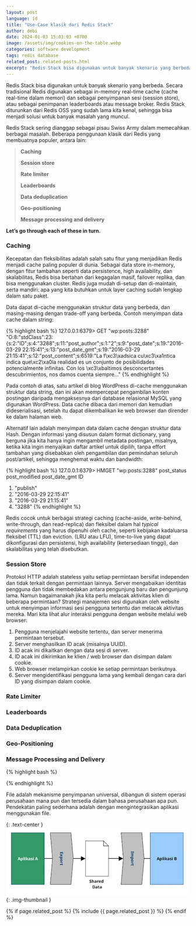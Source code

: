 ```yaml
---
layout: post
language: id
title: "Use-Case klasik dari Redis Stack"
author: debi
date: 2024-01-03 15:03:03 +0700
image: /assets/img/cookies-on-the-table.webp
categories: software development
tags: redis database 
related_post: related-posts.html
excerpt: "Redis Stack bisa digunakan untuk banyak skenario yang berbeda. Secara tradisional Redis digunakan sebagai in-memory real-time cache (cache real-time dalam memori) dan sebagai penyimpanan sesi (session store), atau sebagai penimpanan leaderboards atau message broker."
---
```

Redis Stack bisa digunakan untuk banyak skenario yang berbeda. Secara tradisional Redis digunakan sebagai in-memory real-time cache (cache real-time dalam memori) dan sebagai penyimpanan sesi (session store), atau sebagai penimpanan leaderboards atau message broker. Redis Stack diturunkan dari Redis OSS yang sudah lama kita kenal, sehingga bisa menjadi solusi untuk banyak masalah yang muncul. 

Redis Stack sering dianggap sebagai pisau Swiss Army dalam memecahkan berbagai masalah. Beberapa penggunaan klasik dari Redis yang membuatnya populer, antara lain:
> **Caching**
>
> **Session store**
> 
> **Rate limiter**
>
> **Leaderboards**
>
> **Data deduplication**
> 
> **Geo-positioning**
>
> **Message processing and delivery**
>

**Let’s go through each of these in turn.**

### Caching

Kecepatan dan fleksibilitas adalah salah satu fitur yang menjadikan Redis menjadi cache paling populer di dunia. Sebagai data store in-memory, dengan fitur tambahan seperti data persistence, high availability, dan skalabilitas, Redis bisa bertahan dari kegagalan masif, failover replika, dan bisa menggunakan cluster. Redis juga mudah di-setup dan di-maintain, serta mandiri: apa yang kita butuhkan untuk layer caching sudah lengkap dalam satu paket.

Data dapat di-cache menggunakan struktur data yang berbeda, dan masing-masing dengan trade-off yang berbeda. Contoh menyimpan data cache dalam string:

{% highlight bash %}
127.0.0.1:6379> GET "wp:posts:3288"
"O:8:\"stdClass\":23:{s:2:\"ID\";s:4:\"3288\";s:11:\"post_author\";s:1:\"2\";s:9:\"post_date\";s:19:\"2016-03-29 22:15:41\";s:13:\"post_date_gmt\";s:19:\"2016-03-29 21:15:41\";s:12:\"post_content\";s:6519:\"La f\xc3\xadsica cu\xc3\xa1ntica indica que\xc2\xa0la realidad es un conjunto de posibilidades potencialmente infinitas. Con los \xc3\xbaltimos desconcertantes descubrimientos, nos damos cuenta siempre..."
{% endhighlight %}

Pada contoh di atas, satu artikel di blog WordPress di-cache menggunakan struktur data string, dan ini akan mempercepat pengambilan konten postingan daripada mengaksesnya dari database relasional MySQL yang digunakan WordPress. Data cache dibaca dari memori dan kemudian dideserialisasi, setelah itu dapat dikembalikan ke web browser dan dirender ke dalam halaman web.

Alternatif lain adalah menyimpan data dalam cache dengan struktur data Hash. Dengan informasi yang disusun dalam format dictionary, yang berguna jika kita hanya ingin mengambil metadata postingan, misalnya, ketika kita ingin menyajikan daftar artikel untuk dipilih, tanpa effort tambahan yang disebabkan oleh pengambilan dan pemindahan seluruh post/artikel, sehingga menghemat waktu dan bandwidth:

{% highlight bash %}
127.0.0.1:6379> HMGET "wp:posts:3288" post_status post_modified post_date_gmt ID
1) "publish"
2) "2016-03-29 22:15:41"
3) "2016-03-29 21:15:41"
4) "3288"
{% endhighlight %}

Redis cocok untuk berbagai strategi caching (cache-aside, write-behind, write-through, dan read-replica) dan fleksibel dalam hal *typical requirements* yang harus dipenuhi oleh cache, seperti kebijakan kadaluarsa fleksibel (TTL) dan eviction. (LRU atau LFU), time-to-live yang dapat dikonfigurasi dan persistensi, high availability (ketersediaan tinggi), dan skalabilitas yang telah disebutkan.


### Session Store

Protokol HTTP adalah stateless yaitu setiap permintaan bersifat independen dan tidak terkait dengan permintaan lainnya. Server mengabaikan identitas pengguna dan tidak membedakan antara pengunjung baru dan pengunjung lama. Namun bagaimanakah jika kita perlu melacak aktivitas klien di beberapa permintaan? Strategi manajemen sesi digunakan oleh website untuk menyimpan informasi sesi pengguna tertentu dan melacak aktivitas mereka. Mari kita lihat alur interaksi pengguna dengan website melalui web browser:

1. Pengguna menjelajahi website tertentu, dan server menerima permintaan tersebut.
2. Server menghasilkan ID acak (misalnya UUID).
3. ID acak ini dikaitkan dengan data sesi di server.
4. ID acak ini dikirimkan ke klien / web browser dan disimpan dalam cookie.
5. Web browser melampirkan cookie ke setiap permintaan berikutnya.
6. Server mengidentifikasi pengguna lama yang kembali dengan cara dari ID yang disimpan dalam cookie.

### Rate Limiter

### Leaderboards

### Data Deduplication

### Geo-Positioning

### Message Processing and Delivery


{% highlight bash %}

{% endhighlight %}


File adalah mekanisme penyimpanan universal, dibangun di sistem operasi perusahaan mana pun dan tersedia dalam bahasa perusahaan apa pun. Pendekatan paling sederhana adalah dengan mengintegrasikan aplikasi menggunakan file.

{: .text-center }
![File Transfer Style](/assets/img/file-transfer-style.webp "File Transfer Style"){: .img-thumbnail }



{% if page.related_post %}
  {% include {{ page.related_post }} %}
{% endif %}